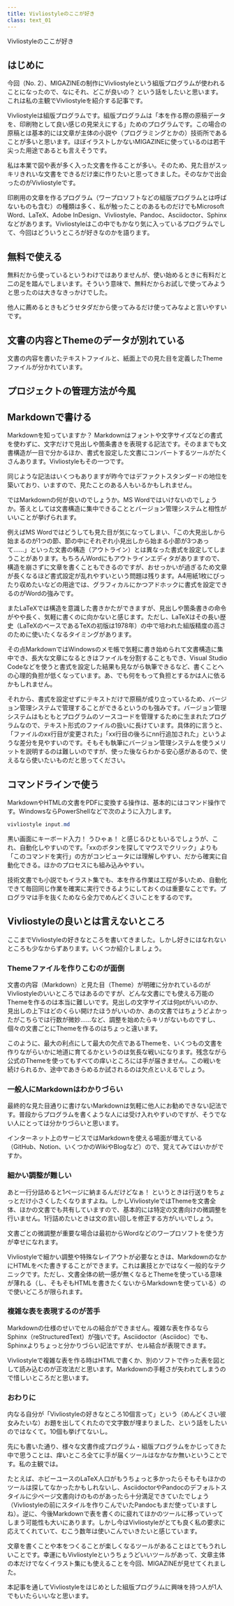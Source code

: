 ```yaml
---
title: Vivliostyleのここが好き
class: text_01
---
```


<div class="text-header">
    <div class="text-title">Vivliostyleのここが好き</div>
</div>
<div class="text-main">

## はじめに

今回（No. 2）、MIGAZINEの制作にVivliostyleという組版プログラムが使われることになったので、なにそれ、どこが良いの？ という話をしたいと思います。これは私の主観でVivliostyleを紹介する記事です。

Vivliostyleは組版プログラムです。組版プログラムは「本を作る際の原稿データを、印刷物として良い感じの見栄えにする」ためのプログラムです。この場合の原稿とは基本的には文章が主体の小説や（プログラミングとかの）技術所であることが多いと思います。ほぼイラストしかないMIGAZINEに使っているのは若干尖った用途であるとも言えそうです。

私は本業で図や表が多く入った文書を作ることが多い。そのため、見た目がスッキリきれいな文書をできるだけ楽に作りたいと思ってきました。そのなかで出会ったのがVivliostyleです。

印刷用の文章を作るプログラム（ワープロソフトなどの組版プログラムとは呼ばないものも含む）の種類は多く、私が触ったことのあるものだけでもMicrosoft Word、LaTeX、Adobe InDesign、Vivliostyle、Pandoc、Asciidoctor、Sphinxなどがあります。Vivliostyleはこの中でもかなり気に入っているプログラムでして、今回はどういうところが好きなのかを語ります。

## 無料で使える

無料だから使っているというわけではありませんが、使い始めるときに有料だと二の足を踏んでしまいます。そういう意味で、無料だからお試しで使ってみようと思ったのは大きなきっかけでした。

他人に薦めるときもどうせタダだから使ってみるだけ使ってみなよと言いやすいです。

## 文書の内容とThemeのデータが別れている

文書の内容を書いたテキストファイルと、紙面上での見た目を定義したThemeファイルが分かれています。

## プロジェクトの管理方法が今風

## Markdownで書ける

Markdownを知っていますか？ Markdownはフォントや文字サイズなどの書式を使わずに、文字だけで見出しや箇条書きを表現する記法です。そのままでも文書構造が一目で分かるほか、書式を設定した文書にコンバートするツールがたくさんあります。Vivliostyleもその一つです。

同じような記法はいくつもありますが昨今ではデファクトスタンダードの地位を築いており、いますので、見たことのある人もいるかもしれません。

ではMarkdownの何が良いのでしょうか。MS Wordではいけないのでしょうか。答えとしては文書構造に集中できることとバージョン管理システムと相性がいいことが挙げられます。

例えばMS Wordではどうしても見た目が気になってしまい、「この大見出しから始まるのが1つの節、節の中にそれぞれ小見出しから始まる小節が3つあって……」といった文書の構造（アウトライン）とは異なった書式を設定してしまうことがあります。もちろんWordにもアウトラインエディタがありますので、構造を崩さずに文章を書くこともできるのですが、おせっかいが過ぎるため文章が長くなるほど書式設定が乱れやすいという問題は残ります。A4用紙1枚にぴったり収めたいなどの用途では、グラフィカルにかつアドホックに書式を設定できるのがWordの強みです。

またLaTeXでは構造を意識した書きかたができますが、見出しや箇条書きの命令がやや長く、気軽に書くのに向かないと感じます。ただし、LaTeXはその長い歴史（LaTeXのベースであるTeXの初版は1978年）の中で培われた組版精度の高さのために使いたくなるタイミングがあります。

その点MarkdownではWindowsのメモ帳で気軽に書き始められて文書構造に集中でき、長大な文章になるときはファイルを分割することもでき、Visual Studio Codeなどを使うと書式を設定した結果も見ながら執筆できるなど、書くことへの心理的負担が低くなっています。あ、でも何をもって負担とするかは人に依るかもしれません。

それから、書式を設定せずにテキストだけで原稿が成り立っているため、バージョン管理システムで管理することができるというのも強みです。バージョン管理システムはもともとプログラムのソースコードを管理するために生まれたプログラムなので、テキスト形式のファイルの扱いに長けています。具体的に言うと、「ファイルのxx行目が変更された」「xx行目の後ろにnn行追加された」というような差分を見やすいのです。そもそも執筆にバージョン管理システムを使うメリットを説明するのは難しいのですが、使った後ならわかる安心感があるので、使えるなら使いたいものだと思ってください。

## コマンドラインで使う

MarkdownやHTMLの文書をPDFに変換する操作は、基本的にはコマンド操作です。WindowsならPowerShellなどで次のように入力します。

```powershell
vivliostyle input.md
```

黒い画面にキーボード入力！ うひゃぁ！ と感じるひともいるでしょうが、これ、自動化しやすいのです。「xxのボタンを探してマウスでクリック」よりも「このコマンドを実行」の方がコンピュータには理解しやすい、だから確実に自動化できる。ほかのプロセスにも組み込みやすい。

技術文書でも小説でもイラスト集でも、本を作る作業は工程が多いため、自動化できて毎回同じ作業を確実に実行できるようにしておくのは重要なことです。プログラマは手を抜くためなら全力でめんどくさいことをするのです。

## Vivliostyleの良いとは言えないところ

ここまでVivliostyleの好きなところを書いてきました。しかし好きにはなれないところも少なからずあります。いくつか紹介しましょう。

### Themeファイルを作りこむのが面倒

文書の内容（Markdown）と見た目（Theme）が明確に分かれているのがVivliostyleのいいところではあるのですが、どんな文書にでも使える万能のThemeを作るのは本当に難しいです。見出しの文字サイズは何ptがいいのか、見出しの上下はどのくらい開けたほうがいいのか、あの文書ではちょうどよかったがこちらでは行数が微妙……など、調整を始めたらキリがないものですし、個々の文書ごとにThemeを作るのはちょっと違います。

このように、最大の利点にして最大の欠点であるThemeを、いくつもの文書を作りながらいかに地道に育てるかというのは気長な戦いになります。残念ながら公式のThemeを使ってもすべての痒いところには手が届きません。この戦いを続けられるか、途中であきらめるか試されるのは欠点といえるでしょう。

### 一般人にMarkdownはわかりづらい

最終的な見た目通りに書けないMarkdownは気軽に他人にお勧めできない記法です。普段からプログラムを書くような人には受け入れやすいのですが、そうでない人にとっては分かりづらいと思います。

インターネット上のサービスではMarkdownを使える場面が増えている（GitHub、Notion、いくつかのWikiやBlogなど）ので、覚えてみてはいかがですか。

### 細かい調整が難しい

あと一行分詰めると1ページに納まるんだけどなぁ！ というときは行送りをちょっとだけ小さくしたくなりますよね。しかしVivliostyleではThemeを文書全体、ほかの文書でも共有していますので、基本的には特定の文書向けの微調整を行いません。1行詰めたいときは文の言い回しを修正する方がいいでしょう。

文書ごとの微調整が重要な場合は最初からWordなどのワープロソフトを使う方が幸せになれます。

Vivliostyleで細かい調整や特殊なレイアウトが必要なときは、MarkdownのなかにHTMLをべた書きすることができます。これは裏技とかではなく一般的なテクニックです。ただし、文書全体の統一感が無くなるとThemeを使っている意味が薄れる（し、そもそもHTMLを書きたくないからMarkdownを使っている）ので使いどころが限られます。

### 複雑な表を表現するのが苦手

Markdownの仕様のせいでセルの結合ができません。複雑な表を作るならSphinx（reStructuredText）が強いです。Asciidoctor（Asciidoc）でも、Sphinxよりちょっと分かりづらい記法ですが、セル結合が表現できます。

Vivliostyleで複雑な表を作る時はHTMLで書くか、別のソフトで作った表を図として読み込むのが正攻法だと思います。Markdownの手軽さが失われてしまうので惜しいところだと思います。

### おわりに

内なる自分が「Vivliostyleの好きなところ10個言って」という（めんどくさい彼女みたいな）お題を出してくれたので文字数が埋まりました、という話をしたいのではなくて。10個も挙げてないし。

先にも書いた通り、様々な文書作成プログラム・組版プログラムをかじってきた中で思うことは、痒いところ全てに手が届くツールはなかなか無いということです。私の主観では。

たとえば、ホビーユースのLaTeX人口がもうちょっと多かったらそもそもほかのツールは探してなかったかもしれないし、AsciidoctorやPandocのデフォルトスタイルに少ページ文書向けのものがあったら十分満足できていたでしょう（Vivliostyleの前にスタイルを作りこんでいたPandocもまだ使っていますしね）。逆に、今後Markdownで表を書くのに疲れてほかのツールに移っていってしまう可能性も大いにあります。しかし今はVivliostyleがとても良く私の要求に応えてくれていて、むこう数年は使いこんでいきたいと感じています。

文章を書くことや本をつくることが楽しくなるツールがあることはとてもうれしいことです。幸運にもVivliostyleというちょうどいいツールがあって、文章主体の本だけでなくイラスト集にも使えることを今回、MIGAZINEが見せてくれました。

本記事を通してVivliostyleをはじめとした組版プログラムに興味を持つ人が1人でもいたらいいなと思います。

</div>